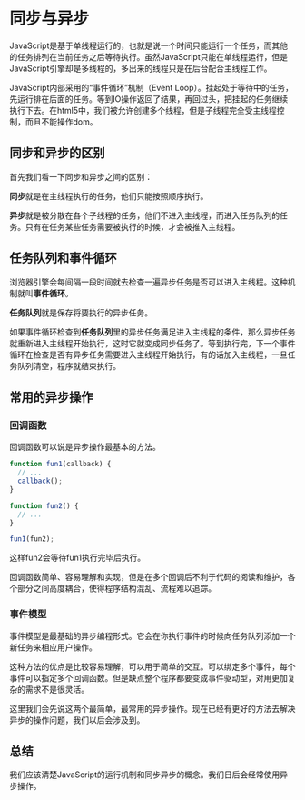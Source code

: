 # 同步与异步

JavaScript是基于单线程运行的，也就是说一个时间只能运行一个任务，而其他的任务排列在当前任务之后等待执行。虽然JavaScript只能在单线程运行，但是JavaScript引擎却是多线程的，多出来的线程只是在后台配合主线程工作。

JavaScript内部采用的“事件循环”机制（Event Loop）。挂起处于等待中的任务，先运行排在后面的任务。等到IO操作返回了结果，再回过头，把挂起的任务继续执行下去。在html5中，我们被允许创建多个线程，但是子线程完全受主线程控制，而且不能操作dom。

## 同步和异步的区别

首先我们看一下同步和异步之间的区别：

**同步**就是在主线程执行的任务，他们只能按照顺序执行。

**异步**就是被分散在各个子线程的任务，他们不进入主线程，而进入任务队列的任务。只有在任务某些任务需要被执行的时候，才会被推入主线程。

## 任务队列和事件循环

浏览器引擎会每间隔一段时间就去检查一遍异步任务是否可以进入主线程。这种机制就叫**事件循环**。

**任务队列**就是保存将要执行的异步任务。

如果事件循环检查到**任务队列**里的异步任务满足进入主线程的条件，那么异步任务就重新进入主线程开始执行，这时它就变成同步任务了。等到执行完，下一个事件循环在检查是否有异步任务需要进入主线程开始执行，有的话加入主线程，一旦任务队列清空，程序就结束执行。

## 常用的异步操作

### 回调函数

回调函数可以说是异步操作最基本的方法。

```js
function fun1(callback) {
  // ...
  callback();
}

function fun2() {
  // ...
}

fun1(fun2);
```
这样fun2会等待fun1执行完毕后执行。

回调函数简单、容易理解和实现，但是在多个回调后不利于代码的阅读和维护，各个部分之间高度耦合，使得程序结构混乱、流程难以追踪。

### 事件模型

事件模型是最基础的异步编程形式。它会在你执行事件的时候向任务队列添加一个新任务来相应用户操作。

这种方法的优点是比较容易理解，可以用于简单的交互。可以绑定多个事件，每个事件可以指定多个回调函数。但是缺点整个程序都要变成事件驱动型，对用更加复杂的需求不是很灵活。

这里我们会先说这两个最简单，最常用的异步操作。现在已经有更好的方法去解决异步的操作问题，我们以后会涉及到。

## 总结

我们应该清楚JavaScript的运行机制和同步异步的概念。我们日后会经常使用异步操作。




